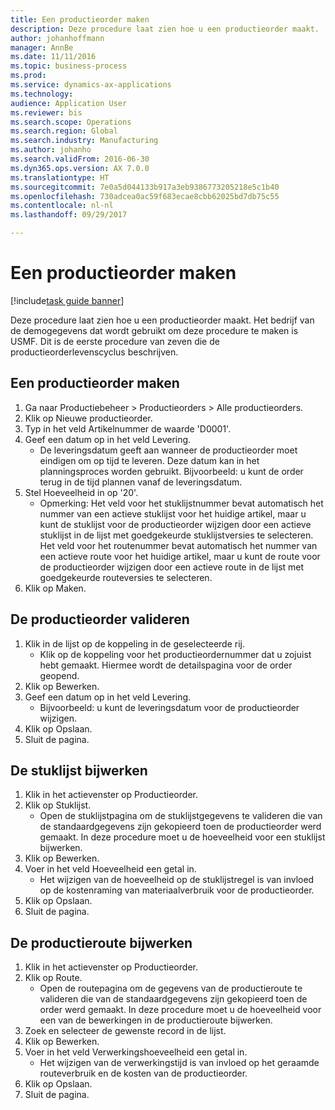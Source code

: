 ```yaml
--- 
title: Een productieorder maken
description: Deze procedure laat zien hoe u een productieorder maakt.
author: johanhoffmann
manager: AnnBe
ms.date: 11/11/2016
ms.topic: business-process
ms.prod: 
ms.service: dynamics-ax-applications
ms.technology: 
audience: Application User
ms.reviewer: bis
ms.search.scope: Operations
ms.search.region: Global
ms.search.industry: Manufacturing
ms.author: johanho
ms.search.validFrom: 2016-06-30
ms.dyn365.ops.version: AX 7.0.0
ms.translationtype: HT
ms.sourcegitcommit: 7e0a5d044133b917a3eb9386773205218e5c1b40
ms.openlocfilehash: 730adcea0ac59f683ecae8cbb62025bd7db75c55
ms.contentlocale: nl-nl
ms.lasthandoff: 09/29/2017

---
```

# <a name="create-a-production-order"></a>Een productieorder maken

[!include[task guide banner](../../includes/task-guide-banner.md)]

Deze procedure laat zien hoe u een productieorder maakt. Het bedrijf van de demogegevens dat wordt gebruikt om deze procedure te maken is USMF. Dit is de eerste procedure van zeven die de productieorderlevenscyclus beschrijven.


## <a name="create-a-production-order"></a>Een productieorder maken
1. Ga naar Productiebeheer > Productieorders > Alle productieorders.
2. Klik op Nieuwe productieorder.
3. Typ in het veld Artikelnummer de waarde 'D0001'.
4. Geef een datum op in het veld Levering.
    * De leveringsdatum geeft aan wanneer de productieorder moet eindigen om op tijd te leveren. Deze datum kan in het planningsproces worden gebruikt. Bijvoorbeeld: u kunt de order terug in de tijd plannen vanaf de leveringsdatum.  
5. Stel Hoeveelheid in op '20'.
    * Opmerking: Het veld voor het stuklijstnummer bevat automatisch het nummer van een actieve stuklijst voor het huidige artikel, maar u kunt de stuklijst voor de productieorder wijzigen door een actieve stuklijst in de lijst met goedgekeurde stuklijstversies te selecteren.    Het veld voor het routenummer bevat automatisch het nummer van een actieve route voor het huidige artikel, maar u kunt de route voor de productieorder wijzigen door een actieve route in de lijst met goedgekeurde routeversies te selecteren.  
6. Klik op Maken.

## <a name="validate-the-production-order"></a>De productieorder valideren
1. Klik in de lijst op de koppeling in de geselecteerde rij.
    * Klik op de koppeling voor het productieordernummer dat u zojuist hebt gemaakt. Hiermee wordt de detailspagina voor de order geopend.  
2. Klik op Bewerken.
3. Geef een datum op in het veld Levering.
    * Bijvoorbeeld: u kunt de leveringsdatum voor de productieorder wijzigen.  
4. Klik op Opslaan.
5. Sluit de pagina.

## <a name="update-the-bom"></a>De stuklijst bijwerken
1. Klik in het actievenster op Productieorder.
2. Klik op Stuklijst.
    * Open de stuklijstpagina om de stuklijstgegevens te valideren die van de standaardgegevens zijn gekopieerd toen de productieorder werd gemaakt. In deze procedure moet u de hoeveelheid voor een stuklijst bijwerken.  
3. Klik op Bewerken.
4. Voer in het veld Hoeveelheid een getal in.
    * Het wijzigen van de hoeveelheid op de stuklijstregel is van invloed op de kostenraming van materiaalverbruik voor de productieorder.  
5. Klik op Opslaan.
6. Sluit de pagina.

## <a name="update-the-production-route"></a>De productieroute bijwerken
1. Klik in het actievenster op Productieorder.
2. Klik op Route.
    * Open de routepagina om de gegevens van de productieroute te valideren die van de standaardgegevens zijn gekopieerd toen de order werd gemaakt. In deze procedure moet u de hoeveelheid voor een van de bewerkingen in de productieroute bijwerken.  
3. Zoek en selecteer de gewenste record in de lijst.
4. Klik op Bewerken.
5. Voer in het veld Verwerkingshoeveelheid een getal in.
    * Het wijzigen van de verwerkingstijd is van invloed op het geraamde routeverbruik en de kosten van de productieorder.  
6. Klik op Opslaan.
7. Sluit de pagina.


